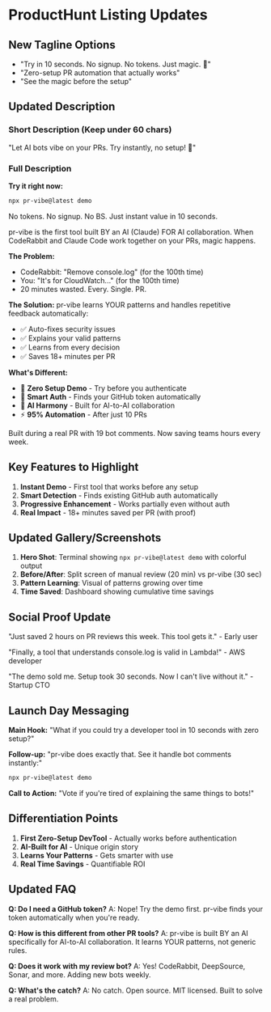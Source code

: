 # ProductHunt Listing Updates

## New Tagline Options
- "Try in 10 seconds. No signup. No tokens. Just magic. 🎵"
- "Zero-setup PR automation that actually works"
- "See the magic before the setup"

## Updated Description

### Short Description (Keep under 60 chars)
"Let AI bots vibe on your PRs. Try instantly, no setup! 🎵"

### Full Description

**Try it right now:**
```bash
npx pr-vibe@latest demo
```

No tokens. No signup. No BS. Just instant value in 10 seconds.

pr-vibe is the first tool built BY an AI (Claude) FOR AI collaboration. When CodeRabbit and Claude Code work together on your PRs, magic happens.

**The Problem:**
- CodeRabbit: "Remove console.log" (for the 100th time)
- You: "It's for CloudWatch..." (for the 100th time)
- 20 minutes wasted. Every. Single. PR.

**The Solution:**
pr-vibe learns YOUR patterns and handles repetitive feedback automatically:
- ✅ Auto-fixes security issues
- ✅ Explains your valid patterns
- ✅ Learns from every decision
- ✅ Saves 18+ minutes per PR

**What's Different:**
- 🚀 **Zero Setup Demo** - Try before you authenticate
- 🧠 **Smart Auth** - Finds your GitHub token automatically
- 🎵 **AI Harmony** - Built for AI-to-AI collaboration
- ⚡ **95% Automation** - After just 10 PRs

Built during a real PR with 19 bot comments. Now saving teams hours every week.

## Key Features to Highlight

1. **Instant Demo** - First tool that works before any setup
2. **Smart Detection** - Finds existing GitHub auth automatically
3. **Progressive Enhancement** - Works partially even without auth
4. **Real Impact** - 18+ minutes saved per PR (with proof)

## Updated Gallery/Screenshots

1. **Hero Shot**: Terminal showing `npx pr-vibe@latest demo` with colorful output
2. **Before/After**: Split screen of manual review (20 min) vs pr-vibe (30 sec)
3. **Pattern Learning**: Visual of patterns growing over time
4. **Time Saved**: Dashboard showing cumulative time savings

## Social Proof Update

"Just saved 2 hours on PR reviews this week. This tool gets it." - Early user

"Finally, a tool that understands console.log is valid in Lambda!" - AWS developer

"The demo sold me. Setup took 30 seconds. Now I can't live without it." - Startup CTO

## Launch Day Messaging

**Main Hook:**
"What if you could try a developer tool in 10 seconds with zero setup?"

**Follow-up:**
"pr-vibe does exactly that. See it handle bot comments instantly:"
```bash
npx pr-vibe@latest demo
```

**Call to Action:**
"Vote if you're tired of explaining the same things to bots!"

## Differentiation Points

1. **First Zero-Setup DevTool** - Actually works before authentication
2. **AI-Built for AI** - Unique origin story
3. **Learns Your Patterns** - Gets smarter with use
4. **Real Time Savings** - Quantifiable ROI

## Updated FAQ

**Q: Do I need a GitHub token?**
A: Nope! Try the demo first. pr-vibe finds your token automatically when you're ready.

**Q: How is this different from other PR tools?**
A: pr-vibe is built BY an AI specifically for AI-to-AI collaboration. It learns YOUR patterns, not generic rules.

**Q: Does it work with my review bot?**
A: Yes! CodeRabbit, DeepSource, Sonar, and more. Adding new bots weekly.

**Q: What's the catch?**
A: No catch. Open source. MIT licensed. Built to solve a real problem.